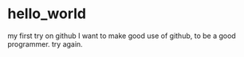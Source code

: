 # hello_world
my first try on github I want to make good use of github, to be a good programmer.
try again.
